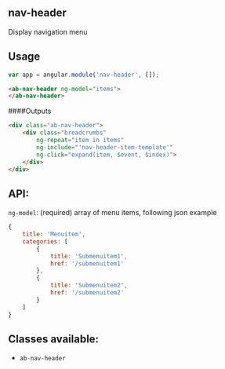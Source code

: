 ## nav-header

Display navigation menu


## Usage

```javascript
var app = angular.module('nav-header', []);
```

```html
<ab-nav-header ng-model="items">
</ab-nav-header>
```

####Outputs

```html
<div class="ab-nav-header">
    <div class="breadcrumbs"
        ng-repeat="item in items"
        ng-include="'nav-header-item-template'" 
        ng-click="expand(item, $event, $index)">
    </div>
</div>
```

## API:
`ng-model`:  (required) array of menu items, following json example

```javascript
{
	title: 'Menuitem',
	categories: [
		{
			title: 'Submenuitem1',
			href: '/submenuitem1'
		},
		{
			title: 'Submenuitem2',
			href: '/submenuitem2'
		}
	]
}
```

## Classes available:

 - `ab-nav-header`

